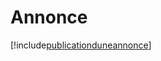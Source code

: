 # Annonce

[!include[publicationduneannonce](annonce.publicationduneannonce.autogen.md)]
































































































































